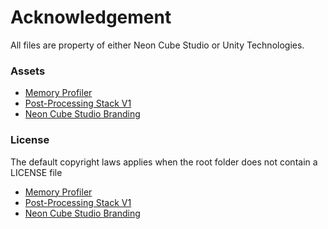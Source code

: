 # Acknowledgement
All files are property of either Neon Cube Studio or Unity Technologies. 

### Assets
- [Memory Profiler](https://github.com/NeonCubeStudio/MemoryProfiler/releases/tag/3.0.0)
- [Post-Processing Stack V1](https://github.com/NeonCubeStudio/PostProcessing/releases/tag/1.0.5)
- [Neon Cube Studio Branding](https://github.com/NeonCubeStudio/NeonCubeStudioBranding/tree/e524bf9)

### License
The default copyright laws applies when the root folder does not contain a LICENSE file
- [Memory Profiler](https://github.com/NeonCubeStudio/UnityProjectTemplate/blob/master/Assets/1rdparty/MemoryProfiler/LICENSE)
- [Post-Processing Stack V1](https://github.com/NeonCubeStudio/UnityProjectTemplate/blob/master/Assets/1rdparty/PostProcessing/LICENSE)
- [Neon Cube Studio Branding](https://github.com/NeonCubeStudio/UnityProjectTemplate/blob/master/Assets/1rdparty/NeonCubeStudioBranding/LICENSE)
